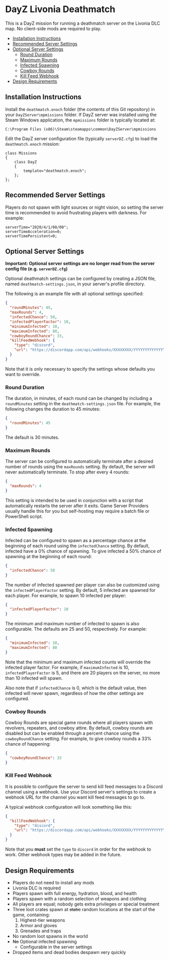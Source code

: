# DayZ Livonia Deathmatch

This is a DayZ mission for running a deathmatch server on the Livonia DLC map.
No client-side mods are required to play.

* [Installation Instructions](#installation-instructions)
* [Recommended Server Settings](#recommended-server-settings)
* [Optional Server Settings](#optional-server-settings)
  * [Round Duration](#round-duration)
  * [Maximum Rounds](#maximum-rounds)
  * [Infected Spawning](#infected-spawning)
  * [Cowboy Rounds](#cowboy-rounds)
  * [Kill Feed Webhook](#kill-feed-webhook)
* [Design Requirements](#design-requirements)

## Installation Instructions

Install the `deathmatch.enoch` folder (the contents of this Git repository) in
your `DayZServer\mpmissions` folder. If DayZ server was installed using the
Steam Windows application, the `mpmissions` folder is typically located at:

```
C:\Program Files (x86)\Steam\steamapps\common\DayZServer\mpmissions
```

Edit the DayZ server configuration file (typically `serverDZ.cfg`) to load the
`deathmatch.enoch` mission:

```
class Missions
{
    class DayZ
    {
        template="deathmatch.enoch";
    };
};
```

## Recommended Server Settings

Players do not spawn with light sources or night vision, so setting the server
time is recommended to avoid frustrating players with darkness. For example:

```
serverTime="2020/4/1/08/00";
serverTimeAcceleration=0;
serverTimePersistent=0;
```

## Optional Server Settings

**Important: Optional server settings are no longer read from the server
config file (e.g. `serverDZ.cfg`)**

Optional deathmatch settings can be configured by creating a JSON file, named
`deathmatch-settings.json`, in your server's profile directory.

The following is an example file with all optional settings specified:

```json
{
  "roundMinutes": 45,
  "maxRounds": 4,
  "infectedChance": 50,
  "infectedPlayerFactor": 10,
  "minimumInfected": 10,
  "maximumInfected": 80,
  "cowboyRoundChance": 33,
  "killFeedWebhook": {
    "type": "discord",
    "url": "https://discordapp.com/api/webhooks/XXXXXXXX/YYYYYYYYYYYYYYYY"
  }
}
```

Note that it is only necessary to specify the settings whose defaults you want
to override.

### Round Duration

The duration, in minutes, of each round can be changed by including a
`roundMinutes` setting in the `deathmatch-settings.json` file. For example,
the following changes the duration to 45 minutes:

```json
{
  "roundMinutes": 45
}
```

The default is 30 minutes.

### Maximum Rounds

The server can be configured to automatically terminate after a desired number
of rounds using the `maxRounds` setting. By default, the server will never
automatically terminate. To stop after every 4 rounds:

```json
{
  "maxRounds": 4
}
```

This setting is intended to be used in conjunction with a script that
automatically restarts the server after it exits. Game Server Providers usually
handle this for you but self-hosting may require a batch file or PowerShell
script.

### Infected Spawning

Infected can be configured to spawn as a percentage chance at the beginning of
each round using the `infectedChance` setting. By default, infected have a 0%
chance of spawning. To give infected a 50% chance of spawning at the beginning
of each round:

```json
{
  "infectedChance": 50
}
```

The number of infected spawned per player can also be customized using the
`infectedPlayerFactor` setting. By default, 5 infected are spawned for each
player. For example, to spawn 10 infected per player:

```json
{
  "infectedPlayerFactor": 10
}
```

The minimum and maximum number of infected to spawn is also configurable. The
defaults are 25 and 50, respectively. For example:

```json
{
  "minimumInfected": 10,
  "maximumInfected": 80
}
```

Note that the minimum and maximum infected counts will override the infected
player factor. For example, if `maximumInfected` is 10, `infectedPlayerFactor`
is 5, and there are 20 players on the server, no more than 10 infected will
spawn.

Also note that if `infectedChance` is 0, which is the default value, then
infected will never spawn, regardless of how the other settings are configured.

### Cowboy Rounds

Cowboy Rounds are special game rounds where all players spawn with revolvers,
repeaters, and cowboy attire. By default, cowboy rounds are disabled but can be
enabled through a percent chance using the `cowboyRoundChance` setting. For
example, to give cowboy rounds a 33% chance of happening:

```json
{
  "cowboyRoundChance": 33
}
```

### Kill Feed Webhook

It is possible to configure the server to send kill feed messages to a Discord
channel using a webhook. Use your Discord server's settings to create a webhook
URL for the channel you want kill feed messages to go to.

A typical webhook configuration will look something like this:

```json
{
  "killFeedWebhook": {
    "type": "discord",
    "url": "https://discordapp.com/api/webhooks/XXXXXXXX/YYYYYYYYYYYYYYYY"
  }
}
```

Note that you **must** set the `type` to `discord` in order for the webhook
to work. Other webhook types may be added in the future.

## Design Requirements

* Players do not need to install any mods
* Livonia DLC is required
* Players spawn with full energy, hydration, blood, and health
* Players spawn with a random selection of weapons and clothing
* All players are equal; nobody gets extra privileges or special treatment
* Three loot crates spawn at ~~static~~ random locations at the start of the game, containing:
  1. Highest-tier weapons
  2. Armor and gloves
  3. Grenades and traps
* No random loot spawns in the world
* ~~No~~ Optional infected spawning
  * Configurable in the server settings
* Dropped items and dead bodies despawn very quickly
